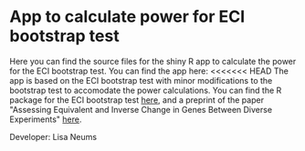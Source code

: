 # App to calculate power for ECI bootstrap test

Here you can find the source files for the shiny R app to calculate the power for the ECI bootstrap test. You can find the app here: 
<<<<<<< HEAD
The app is based on the ECI bootstrap test with minor modifications to the bootstrap test to accomodate the power calculations. You can find the R package for the ECI bootstrap test [here](https://github.com/Hecate08/ECIbootstrap), and a preprint of the paper "Assessing Equivalent and Inverse Change in Genes Between Diverse Experiments" [here](https://www.researchgate.net/publication/356022162_Assessing_Equivalent_and_Inverse_Change_in_Genes_Between_Diverse_Experiments).

Developer: Lisa Neums

